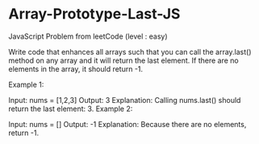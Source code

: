 # Array-Prototype-Last-JS
JavaScript Problem from leetCode (level : easy)

Write code that enhances all arrays such that you can call the array.last() method on any array and it will return the last element. If there are no elements in the array, it should return -1.

Example 1:

Input: nums = [1,2,3]
Output: 3
Explanation: Calling nums.last() should return the last element: 3.
Example 2:

Input: nums = []
Output: -1
Explanation: Because there are no elements, return -1.
